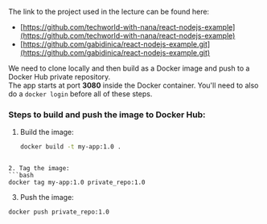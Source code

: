 The link to the project used in the lecture can be found here:  
- [https://github.com/techworld-with-nana/react-nodejs-example](https://github.com/techworld-with-nana/react-nodejs-example)  
- [https://github.com/gabidinica/react-nodejs-example.git](https://github.com/gabidinica/react-nodejs-example.git)  

We need to clone locally and then build as a Docker image and push to a Docker Hub private repository.  
The app starts at port **3080** inside the Docker container. You'll need to also do a `docker login` before all of these steps.  

### Steps to build and push the image to Docker Hub:
1. Build the image:
   ```bash
   docker build -t my-app:1.0 .
```

2. Tag the image:
```bash
docker tag my-app:1.0 private_repo:1.0
```

3. Push the image:
```bash
docker push private_repo:1.0
```
